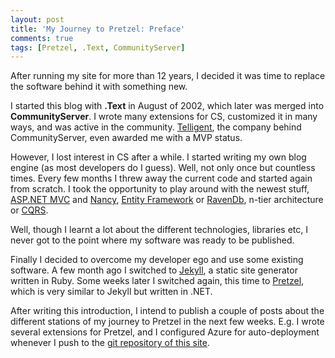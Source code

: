 ```yaml
---
layout: post
title: 'My Journey to Pretzel: Preface'
comments: true
tags: [Pretzel, .Text, CommunityServer]
---
```

After running my site for more than 12 years, I decided it was time to replace the software behind it with something new.

I started this blog with **.Text** in August of 2002, which later was merged into **CommunityServer**. I wrote many extensions for CS, customized it in many ways, and was active in the community. [Telligent](http://telligent.com/), the company behind CommunityServer, even awarded me with a MVP status.

However, I lost interest in CS after a while. I started writing my own blog engine (as most developers do I guess). Well, not only once but countless times. Every few months I threw away the current code and started again from scratch. I took the opportunity to play around with the newest stuff, [ASP.NET MVC](http://www.asp.net/mvc) and [Nancy](http://nancyfx.org/), [Entity Framework](http://www.asp.net/entity-framework) or [RavenDb](http://ravendb.net/), n-tier architecture or [CQRS](http://codebetter.com/gregyoung/2010/02/16/cqrs-task-based-uis-event-sourcing-agh/).

Well, though I learnt a lot about the different technologies, libraries etc, I never got to the point where my software was ready to be published.    

Finally I decided to overcome my developer ego and use some existing software. A few month ago I switched to [Jekyll](http://jekyllrb.com/), a static site generator written in Ruby. Some weeks later I switched again, this time to [Pretzel](https://github.com/Code52/pretzel), which is very similar to Jekyll but written in .NET.

After writing this introduction, I intend to publish a couple of posts about the different stations of my journey to Pretzel in the next few weeks. E.g. I wrote several extensions for Pretzel, and I configured Azure for auto-deployment whenever I push to the [git repository of this site](https://github.com/thoemmi/thomasfreudenberg.com).